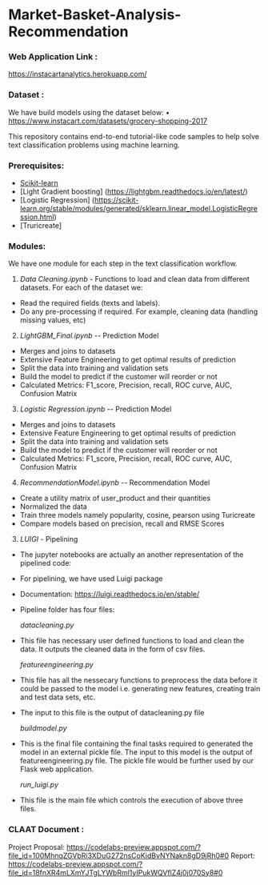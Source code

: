 # Market-Basket-Analysis-Recommendation

### Web Application Link : 
https://instacartanalytics.herokuapp.com/

### Dataset :
We have build models using the dataset below: 
• https://www.instacart.com/datasets/grocery-shopping-2017

This repository contains end-to-end tutorial-like code samples to help solve text classification problems using machine learning.

### Prerequisites:

*   [Scikit-learn](http://scikit-learn.org/stable/)
*   [Light Gradient boosting] (https://lightgbm.readthedocs.io/en/latest/)
*   [Logistic Regression] (https://scikit-learn.org/stable/modules/generated/sklearn.linear_model.LogisticRegression.html)
*   [Truricreate] 

### Modules:

We have one module for each step in the text classification workflow.

1. *Data Cleaning.ipynb* - Functions to load and clean data from different datasets. For each of the dataset we:

+ Read the required fields (texts and labels).
+ Do any pre-processing if required. For example, cleaning data (handling missing values, etc)


2. *LightGBM_Final.ipynb*  -- Prediction Model

+ Merges and joins to datasets
+ Extensive Feature Engineering to get optimal results of prediction
+ Split the data into training and validation sets
+ Build the model to predict if the customer will reorder or not
+ Calculated Metrics: F1_score, Precision, recall, ROC curve, AUC, Confusion Matrix

3. *Logistic Regression.ipynb*   -- Prediction Model

+ Merges and joins to datasets
+ Extensive Feature Engineering to get optimal results of prediction
+ Split the data into training and validation sets
+ Build the model to predict if the customer will reorder or not
+ Calculated Metrics: F1_score, Precision, recall, ROC curve, AUC, Confusion Matrix

4. *RecommendationModel.ipynb*  -- Recommendation Model

+ Create a utility matrix of user_product and their quantities
+ Normalized the data 
+ Train three models namely popularity, cosine, pearson using Turicreate 
+ Compare models based on precision, recall and RMSE Scores

3. *LUIGI* - Pipelining

+ The jupyter notebooks are actually an another representation of the pipelined code:
+ For pipelining, we have used Luigi package
+ Documentation: https://luigi.readthedocs.io/en/stable/
+ Pipeline folder has four files:

   *datacleaning.py*  
+ This file has necessary user defined functions to load and clean the data. It outputs the cleaned data in the form of csv files.

   *featureengineering.py* 
+ This file has all the nessecary functions to preprocess the data before it could be passed to the model i.e. generating new features,    creating train and test data sets, etc.
+ The input to this file is the output of datacleaning.py file

   *buildmodel.py*  
+ This is the final file containing the final tasks required to generated the model in an external pickle file. The input to this model   is the output of featureengineering.py file. The pickle file would be further used by our Flask web application.

   *run_luigi.py* 
+ This file is the main file which controls the execution of above three files.



### CLAAT Document : 
Project Proposal: https://codelabs-preview.appspot.com/?file_id=100MhnqZGVbRi3XDuG272nsCoKidBvNYNakn8gD9jRh0#0
Report: https://codelabs-preview.appspot.com/?file_id=18fnXR4mLXmYJTgLYWbRml1yIPukWQVflZ4j0j070Sy8#0

